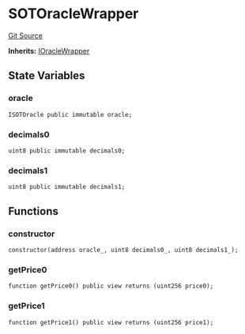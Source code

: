# SOTOracleWrapper
[Git Source](https://github.com/ArrakisFinance/arrakis-modular/blob/9091a6ee814f061039fd7b968feddb93bbdf1110/src/modules/SOTOracleWrapper.sol)

**Inherits:**
[IOracleWrapper](/src/interfaces/IOracleWrapper.sol/interface.IOracleWrapper.md)


## State Variables
### oracle

```solidity
ISOTOracle public immutable oracle;
```


### decimals0

```solidity
uint8 public immutable decimals0;
```


### decimals1

```solidity
uint8 public immutable decimals1;
```


## Functions
### constructor


```solidity
constructor(address oracle_, uint8 decimals0_, uint8 decimals1_);
```

### getPrice0


```solidity
function getPrice0() public view returns (uint256 price0);
```

### getPrice1


```solidity
function getPrice1() public view returns (uint256 price1);
```

